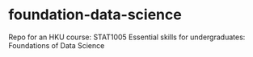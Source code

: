 # foundation-data-science
Repo for an HKU course: STAT1005 Essential skills for undergraduates: Foundations of Data Science
